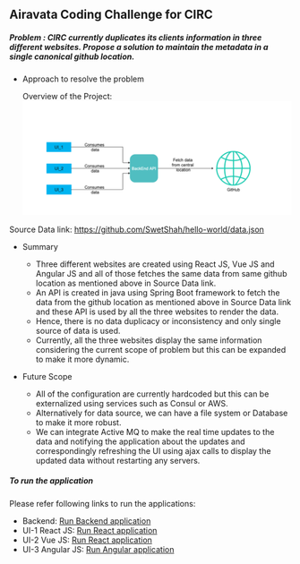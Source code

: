 ## Airavata Coding Challenge for CIRC

##### Problem : CIRC currently duplicates its clients information in three different websites. Propose a solution to maintain the metadata in a single canonical github location.

- Approach to resolve the problem
  
  Overview of the Project:
  ![architecure](images/architecture.png)

Source Data link:
https://github.com/SwetShah/hello-world/data.json

- Summary

  - Three different websites are created using React JS, Vue JS and Angular JS and all of those fetches the same data from same github location as mentioned above in Source Data link.
  - An API is created in java using Spring Boot framework to fetch the data from the github location as mentioned above in Source Data link and these API is used by all the three websites to render the data.
  - Hence, there is no data duplicacy or inconsistency and only single source of data is used.
  - Currently, all the three websites display the same information considering the current scope of problem but this can be expanded to make it more dynamic. 
  
- Future Scope
  
  - All of the configuration are currently hardcoded but this can be externalized using services such as Consul or AWS.
  - Alternatively for data source, we can have a file system or Database to make it more robust.
  - We can integrate Active MQ to make the real time updates to the data and notifying the application about the updates and correspondingly refreshing the UI using ajax calls to display the updated data without restarting any servers.
  
##### To run the application
Please refer following links to run the applications:
- Backend: [Run Backend application](airavata-backend/README.md)
- UI-1 React JS: [Run React application](airavata-ui-1-react/README.md)
- UI-2 Vue JS:  [Run React application](airavata-ui-2-vue/README.md)
- UI-3 Angular JS:  [Run Angular application](airavata-ui3-angular/README.md)
  
  




